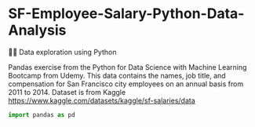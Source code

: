 # SF-Employee-Salary-Python-Data-Analysis
👩‍💻 Data exploration using Python


Pandas exercise from the Python for Data Science with Machine Learning Bootcamp from Udemy.
This data contains the names, job title, and compensation for San Francisco city employees on an annual basis from 2011 to 2014. Dataset is from Kaggle https://www.kaggle.com/datasets/kaggle/sf-salaries/data

```python
import pandas as pd
```

